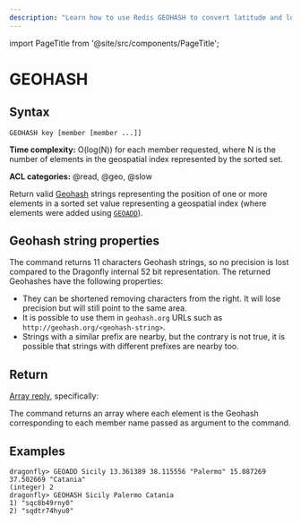 ```yaml
---
description: "Learn how to use Redis GEOHASH to convert latitude and longitude into a single string representing the geographical location."
---
```


import PageTitle from '@site/src/components/PageTitle';

# GEOHASH

<PageTitle title="Redis GEOHASH Command (Documentation) | Dragonfly" />

## Syntax

    GEOHASH key [member [member ...]]

**Time complexity:** O(log(N)) for each member requested, where N is the number of elements in the geospatial index represented by the sorted set.

**ACL categories:** @read, @geo, @slow

Return valid [Geohash](https://en.wikipedia.org/wiki/Geohash) strings representing the position of one or more elements
in a sorted set value representing a geospatial index (where elements were added using [`GEOADD`](./geoadd.md)).

## Geohash string properties

The command returns 11 characters Geohash strings, so no precision is lost compared to the Dragonfly internal 52 bit representation.
The returned Geohashes have the following properties:

- They can be shortened removing characters from the right. It will lose precision but will still point to the same area.
- It is possible to use them in `geohash.org` URLs such as `http://geohash.org/<geohash-string>`.
- Strings with a similar prefix are nearby, but the contrary is not true, it is possible that strings with different prefixes are nearby too.

## Return

[Array reply](https://redis.io/docs/reference/protocol-spec/#resp-arrays), specifically:

The command returns an array where each element is the Geohash corresponding to each member name passed as argument to the command.

## Examples

```shell
dragonfly> GEOADD Sicily 13.361389 38.115556 "Palermo" 15.087269 37.502669 "Catania"
(integer) 2
dragonfly> GEOHASH Sicily Palermo Catania
1) "sqc8b49rny0"
2) "sqdtr74hyu0"
```

